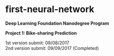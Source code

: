 # first-neural-network  

**Deep Learning Foundation Nanodegree Program**  

**Project 1: Bike-sharing Prediction**  

1st version submit: 09/08/2017  
2nd version submit: 09/09/2017  (Completed)
